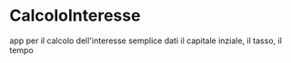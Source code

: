 # CalcoloInteresse
app per il calcolo dell'interesse semplice dati il capitale inziale, il tasso, il tempo
